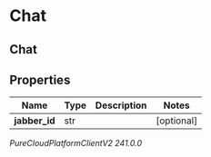 # Chat

## Chat

## Properties

|Name | Type | Description | Notes|
|------------ | ------------- | ------------- | -------------|
| **jabber_id** | str |  | [optional] |



_PureCloudPlatformClientV2 241.0.0_
